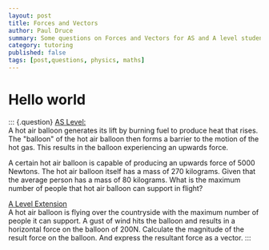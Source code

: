 ```yaml
---
layout: post
title: Forces and Vectors
author: Paul Druce
summary: Some questions on Forces and Vectors for AS and A level students.
category: tutoring
published: false
tags: [post,questions, physics, maths]
---
```



# Hello world

::: {.question}
<u>AS Level:</u><br>
A hot air balloon generates its lift by burning fuel to produce heat that rises. The "balloon" of the hot air balloon then forms a barrier to the motion of the hot gas. This results in the balloon experiencing an upwards force.

A certain hot air balloon is capable of producing an upwards force of 5000 Newtons. The hot air balloon itself has a mass of
​270 kilograms. Given that the average person has a mass of 80 kilograms. What is the maximum number of people that hot air balloon can support in flight?

<u> A Level Extension </u><br>
A hot air balloon is flying over the countryside with the maximum number of people it can support. A gust of wind hits the balloon and results in a horizontal force on the balloon of 200N. Calculate the magnitude of the result force on the balloon. And express the resultant force as a vector.
:::

